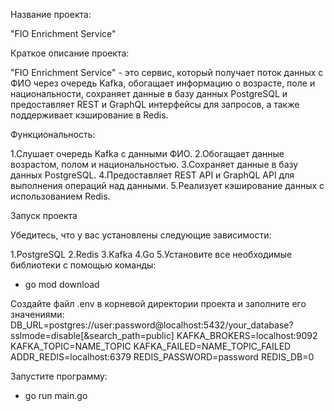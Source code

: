 Название проекта:

"FIO Enrichment Service"

Краткое описание проекта:

"FIO Enrichment Service" - это сервис, который получает поток данных с ФИО через очередь Kafka, обогащает информацию о возрасте, поле и национальности, сохраняет данные в базу данных PostgreSQL и предоставляет REST и GraphQL интерфейсы для запросов, а также поддерживает кэширование в Redis.

Функциональность:

1.Слушает очередь Kafka с данными ФИО.
2.Обогащает данные возрастом, полом и национальностью.
3.Сохраняет данные в базу данных PostgreSQL.
4.Предоставляет REST API и GraphQL API для выполнения операций над данными.
5.Реализует кэширование данных с использованием Redis.

Запуск проекта

Убедитесь, что у вас установлены следующие зависимости:

1.PostgreSQL
2.Redis
3.Kafka
4.Go
5.Установите все необходимые библиотеки с помощью команды:
- go mod download

Создайте файл .env в корневой директории проекта и заполните его значениями:
DB_URL=postgres://user:password@localhost:5432/your_database?sslmode=disable[&search_path=public]
KAFKA_BROKERS=localhost:9092
KAFKA_TOPIC=NAME_TOPIC
KAFKA_FAILED=NAME_TOPIC_FAILED
ADDR_REDIS=localhost:6379
REDIS_PASSWORD=password
REDIS_DB=0

Запустите программу:
- go run main.go
